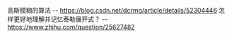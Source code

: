 高斯模糊的算法 -- https://blog.csdn.net/dcrmg/article/details/52304446
怎样更好地理解并记忆泰勒展开式？ -- https://www.zhihu.com/question/25627482
